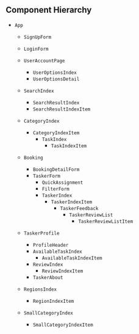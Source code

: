 ## Component Hierarchy

* `App`
  * `SignUpForm`
  * `LoginForm`


  * `UserAccountPage`
    * `UserOptionsIndex`
    * `UserOptionsDetail`


  * `SearchIndex`
    * `SearchResultIndex`
    * `SearchResultIndexItem`

  * `CategoryIndex`
    * `CategoryIndexItem`
      * `TaskIndex`
        * `TaskIndexItem`



  * `Booking`
    * `BookingDetailForm`
    * `TaskerForm`
      * `QuickAssignment`
      * `FilterForm`
      * `TaskerIndex`
        * `TaskerIndexItem`
          * `TaskerFeedback`
            * `TaskerReviewList`
              * `TaskerReviewListItem`


  * `TaskerProfile`
    * `ProfileHeader`
    * `AvailableTaskIndex`
      * `AvailableTaskIndexItem`
    * `ReviewIndex`
      * `ReviewIndexItem`
    * `TaskerAbout`


  * `RegionsIndex`
    * `RegionIndexItem`
  * `SmallCategoryIndex`
    * `SmallCategoryIndexItem`
